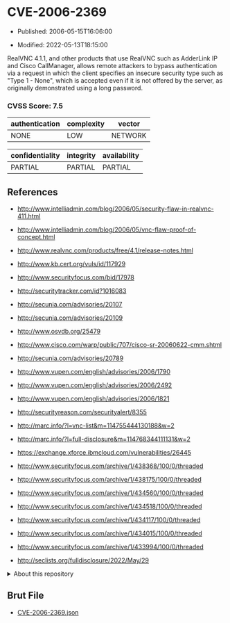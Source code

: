 # CVE-2006-2369

- Published: 2006-05-15T16:06:00

- Modified: 2022-05-13T18:15:00

RealVNC 4.1.1, and other products that use RealVNC such as AdderLink IP and Cisco CallManager, allows remote attackers to bypass authentication via a request in which the client specifies an insecure security type such as "Type 1 - None", which is accepted even if it is not offered by the server, as originally demonstrated using a long password.

### CVSS Score: **7.5**

| authentication | complexity | vector |
| --- | --- | --- |
| NONE | LOW | NETWORK |

| confidentiality | integrity | availability |
| --- | --- | --- |
| PARTIAL | PARTIAL | PARTIAL |

## References

* http://www.intelliadmin.com/blog/2006/05/security-flaw-in-realvnc-411.html

* http://www.intelliadmin.com/blog/2006/05/vnc-flaw-proof-of-concept.html

* http://www.realvnc.com/products/free/4.1/release-notes.html

* http://www.kb.cert.org/vuls/id/117929

* http://www.securityfocus.com/bid/17978

* http://securitytracker.com/id?1016083

* http://secunia.com/advisories/20107

* http://secunia.com/advisories/20109

* http://www.osvdb.org/25479

* http://www.cisco.com/warp/public/707/cisco-sr-20060622-cmm.shtml

* http://secunia.com/advisories/20789

* http://www.vupen.com/english/advisories/2006/1790

* http://www.vupen.com/english/advisories/2006/2492

* http://www.vupen.com/english/advisories/2006/1821

* http://securityreason.com/securityalert/8355

* http://marc.info/?l=vnc-list&m=114755444130188&w=2

* http://marc.info/?l=full-disclosure&m=114768344111131&w=2

* https://exchange.xforce.ibmcloud.com/vulnerabilities/26445

* http://www.securityfocus.com/archive/1/438368/100/0/threaded

* http://www.securityfocus.com/archive/1/438175/100/0/threaded

* http://www.securityfocus.com/archive/1/434560/100/0/threaded

* http://www.securityfocus.com/archive/1/434518/100/0/threaded

* http://www.securityfocus.com/archive/1/434117/100/0/threaded

* http://www.securityfocus.com/archive/1/434015/100/0/threaded

* http://www.securityfocus.com/archive/1/433994/100/0/threaded

* http://seclists.org/fulldisclosure/2022/May/29

<details>
<summary>About this repository</summary> 

  This repository is part of the project [Live Hack CVE](https://github.com/Live-Hack-CVE). Main website can be found [www.live-hack.org](https://www.live-hack.org) 
  
  Made by [Sn0wAlice](https://github.com/Sn0wAlice) for the people that care about security and need to have a feed of the latest CVEs. Hope you enjoy it, don't forget to star the repo and follow me on [Twitter](https://twitter.com/Sn0wAlice) and [Github](https://github.com/Sn0wAlice). And that is my [personnal website](https://www.alice-snow.me/)

  - [Home Page](https://github.com/Live-Hack-CVE)
  - [Framework](https://github.com/Live-Hack-CVE/cve-framework)
  - [CVE database](https://github.com/Live-Hack-CVE/full_database)
  - [Changelog](https://github.com/Live-Hack-CVE/Changelog)
</details>

## Brut File

* [CVE-2006-2369.json](https://raw.githubusercontent.com/Live-Hack-CVE/full_database/main/cves/2006/CVE-2006-2369.json)

